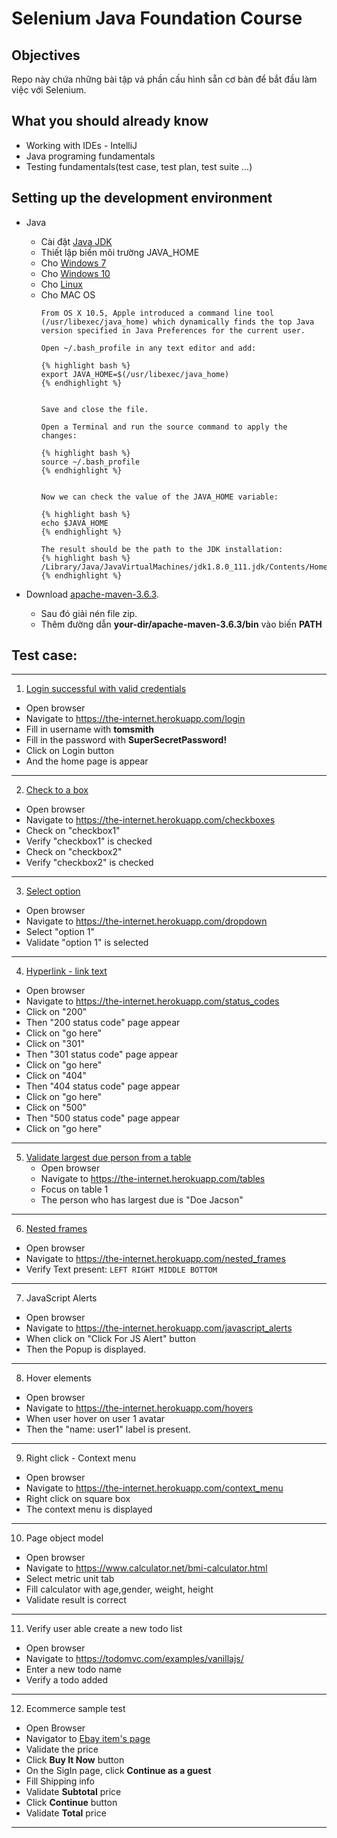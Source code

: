 # Selenium Java Foundation Course



## Objectives 

Repo này chứa những bài tập và phần cấu hình sẵn cơ bản để bắt đầu làm việc với Selenium.

## What you should already know
* Working with IDEs - IntelliJ
* Java programing fundamentals
* Testing fundamentals(test case, test plan, test suite ...)

## Setting up the development environment
* Java
    - Cài đặt [Java JDK](https://www.oracle.com/java/technologies/javase-jdk13-downloads.html)
    - Thiết lập biến môi trường JAVA_HOME
    * Cho [Windows 7](https://medium.com/@tushar0618/setting-java-home-variable-on-windows-7-bab344b6f3c4)
    * Cho [Windows 10](https://mkyong.com/java/how-to-set-java_home-on-windows-10/)
    * Cho [Linux](https://www.baeldung.com/linux/path-variable)
    * Cho MAC OS
        ~~~
        From OS X 10.5, Apple introduced a command line tool (/usr/libexec/java_home) which dynamically finds the top Java version specified in Java Preferences for the current user.
        
        Open ~/.bash_profile in any text editor and add:
        
        {% highlight bash %}
        export JAVA_HOME=$(/usr/libexec/java_home)
        {% endhighlight %}
        
        
        Save and close the file.
        
        Open a Terminal and run the source command to apply the changes:
        
        {% highlight bash %}
        source ~/.bash_profile
        {% endhighlight %}
        
        
        Now we can check the value of the JAVA_HOME variable:
        
        {% highlight bash %}
        echo $JAVA_HOME
        {% endhighlight %}
        
        The result should be the path to the JDK installation:
        {% highlight bash %}
        /Library/Java/JavaVirtualMachines/jdk1.8.0_111.jdk/Contents/Home
        {% endhighlight %}
        ~~~
* Download [apache-maven-3.6.3](https://mirror.downloadvn.com/apache/maven/maven-3/3.6.3/binaries/apache-maven-3.6.3-bin.zip).

    - Sau đó giải nén file zip.
    - Thêm đường dẫn **your-dir/apache-maven-3.6.3/bin** vào biến **PATH**

## Test case: 
---
1. [Login successful with valid credentials](https://cuhavp.github.io/form-authentication/)
* Open browser
* Navigate to https://the-internet.herokuapp.com/login
* Fill in username with **tomsmith**
* Fill in the password with **SuperSecretPassword!**
* Click on Login button
* And the home page is appear
---
2. [Check to a box](https://cuhavp.github.io/checkboxes/)
* Open browser
* Navigate to https://the-internet.herokuapp.com/checkboxes
* Check on "checkbox1"
* Verify "checkbox1" is checked
* Check on "checkbox2"
* Verify "checkbox2" is checked
---
3. [Select option](https://cuhavp.github.io/drop-down/)
* Open browser
* Navigate to https://the-internet.herokuapp.com/dropdown
* Select "option 1"
* Validate "option 1" is selected
---
4. [Hyperlink - link text](https://cuhavp.github.io/link-text/)
* Open browser
* Navigate to https://the-internet.herokuapp.com/status_codes
* Click on "200"
* Then "200 status code" page appear
* Click on "go here"
* Click on "301"
* Then "301 status code" page appear
* Click on "go here"
* Click on "404"
* Then "404 status code" page appear
* Click on "go here"
* Click on "500"
* Then "500 status code" page appear
* Click on "go here"
---
5. [Validate largest due person from a table](https://cuhavp.github.io/java8-web-table/)
   * Open browser
   * Navigate to https://the-internet.herokuapp.com/tables
   * Focus on table 1
   * The person who has largest due is "Doe Jacson"
---
6. [Nested frames](https://cuhavp.github.io/iframe/)
* Open browser
* Navigate to https://the-internet.herokuapp.com/nested_frames
* Verify Text present:
      ```
      LEFT
      RIGHT
      MIDDLE
      BOTTOM
      ```
---
7. JavaScript Alerts
* Open browser
* Navigate to https://the-internet.herokuapp.com/javascript_alerts
* When click on "Click For JS Alert" button
* Then the Popup is displayed.
---
8. Hover elements
* Open browser
* Navigate to https://the-internet.herokuapp.com/hovers
* When user hover on user 1 avatar
* Then the "name: user1" label is present.
---
9. Right click - Context menu
* Open browser
* Navigate to https://the-internet.herokuapp.com/context_menu
* Right click on square box
* The context menu is displayed
---
10. Page object model
* Open browser
* Navigate to https://www.calculator.net/bmi-calculator.html
* Select metric unit tab
* Fill calculator with age,gender, weight, height
* Validate result is correct
---
11. Verify user able create a new todo list
* Open browser
* Navigate to https://todomvc.com/examples/vanillajs/
* Enter a new todo name
* Verify a todo added
---
12. Ecommerce sample test
* Open Browser
* Navigator to [Ebay item's page](https://www.ebay.com/p/5034224981?iid=153638834105&var=453955077516)
* Validate the price
* Click **Buy It Now** button
* On the SigIn page, click **Continue as a guest**
* Fill Shipping info
* Validate **Subtotal** price
* Click **Continue** button
* Validate **Total** price
----
